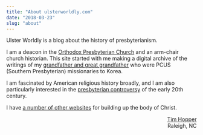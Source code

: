 ```yaml
---
title: "About ulsterworldly.com"
date: "2018-03-23"
slug: "about"
---
```


Ulster Worldly is a blog about the history of presbyterianism.

I am a deacon in the [Orthodox Presbyterian Church](https://shilohopc.org) and an arm-chair church historian. This site started with me making a digital archive of the writings of my [grandfather and great grandfather](https://ulsterworldly.com/hoppers/) who were PCUS (Southern Presbyterian) missionaries to Korea.

I am fascinated by American religious history broadly, and I am also particularly interested in the [presbyterian controversy](https://ulsterworldly.com/presbyterian-conflict/) of the early 20th century.

I have [a number of other websites](http://ulsterworldly.com/resources) for building up the body of Christ.

<p class="sans-serif small pr-md-2" style="text-align: right;"><a href="http://ulsterworldly.com/about">Tim Hopper</a><br/>Raleigh, NC</p>
